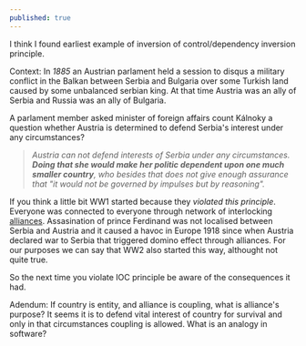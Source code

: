 ```yaml
---
published: true
---
```


I think I found earliest example of inversion of control/dependency inversion principle.

Context: In _1885_ an Austrian parlament held a session to disqus a military conflict in the Balkan between Serbia and Bulgaria over some Turkish land caused by some unbalanced serbian king. At that time Austria was an ally of Serbia and Russia was an ally of Bulgaria.

A parlament member asked minister of foreign affairs count Kálnoky a question whether Austria is determined to defend Serbia's interest under any circumstances?

> _Austria can not defend interests of Serbia under any circumstances. **Doing that she would make her politic dependent upon one much smaller country**, who besides that does not give enough assurance that "it would not be governed by impulses but by reasoning"._


If you think a little bit WW1 started because they _violated this principle_. Everyone was connected to everyone through network of interlocking [alliances](https://www.iwm.org.uk/history/what-you-need-to-know-about-pre-first-world-war-alliances). Assasination of prince Ferdinand was not localised between Serbia and Austria and it caused a havoc in Europe 1918 since when Austria declared war to Serbia that triggered domino effect through alliances. For our purposes we can say that WW2 also started this way, althought not quite true.

So the next time you violate IOC principle be aware of the consequences it had.

Adendum:
If country is entity, and alliance is coupling, what is alliance's purpose? It seems it is to defend vital interest of country for survival and only in that circumstances coupling is allowed. What is an analogy in software?
